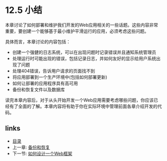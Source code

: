 # 12.5 小结
本章讨论了如何部署和维护我们开发的Web应用相关的一些话题。这些内容非常重要，要创建一个能够基于最小维护平滑运行的应用，必须考虑这些问题。

具体而言，本章讨论的内容包括：

- 创建一个强健的日志系统，可以在出现问题时记录错误并且通知系统管理员
- 处理运行时可能出现的错误，包括记录日志，并如何友好的显示给用户系统出现了问题
- 处理404错误，告诉用户请求的页面找不到
- 将应用部署到一个生产环境中(包括如何部署更新)
- 如何让部署的应用程序具有高可用
- 备份和恢复文件以及数据库

读完本章内容后，对于从头开始开发一个Web应用需要考虑哪些问题，你应该已经有了全面的了解。本章内容将有助于你在实际环境中管理前面各章介绍开发的代码。

## links
   * [目录](<preface.md>)
   * 上一章: [备份和恢复](<12.4.md>)
   * 下一节: [如何设计一个Web框架](<13.0.md>)